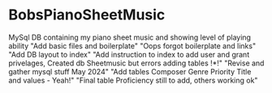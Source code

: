 # BobsPianoSheetMusic
MySql DB containing my piano sheet music and showing level of playing ability
"Add basic files and boilerplate"
"Oops forgot boilerplate and links"
"Add DB layout to index"
"Add instruction to index to add user and grant privelages, Created db Sheetmusic but errors adding tables !*!"
"Revise and gather mysql stuff May 2024"
"Add tables Composer Genre Priority Title and values - Yeah!"
"Final table Proficiency still to add, others working ok"